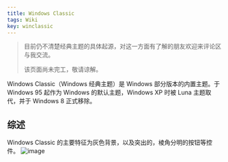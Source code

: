```yaml
---
title: Windows Classic
tags: Wiki
key: winclassic
---
```


> 目前仍不清楚经典主题的具体起源，对这一方面有了解的朋友欢迎来评论区与我交流。
> 
> 该页面尚未完工，敬请谅解。

Windows Classic（Windows 经典主题）是 Windows 部分版本的内置主题。于 Windows 95 起作为 Windows 的默认主题，Windows XP 时被 Luna 主题取代，并于 Windows 8 正式移除。

## 综述
Windows Classic 的主要特征为灰色背景，以及突出的，棱角分明的按钮等控件。
![image](https://github.com/user-attachments/assets/eca4ce18-85af-4ce3-86b8-b3baa8f945a6)

<script src="https://giscus.app/client.js"
        data-repo="suntrise/suntrise.github.io"
        data-repo-id="R_kgDOKXOlvA"
        data-category="Announcements"
        data-category-id="DIC_kwDOKXOlvM4Ch13q"
        data-mapping="pathname"
        data-strict="0"
        data-reactions-enabled="1"
        data-emit-metadata="0"
        data-input-position="top"
        data-theme="preferred_color_scheme"
        data-lang="zh-CN"
        crossorigin="anonymous"
        async>
</script>

